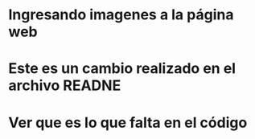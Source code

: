 # Ingresando imagenes a la página web
# Este es un cambio realizado en el archivo READNE

# Ver que es lo que falta en el código
